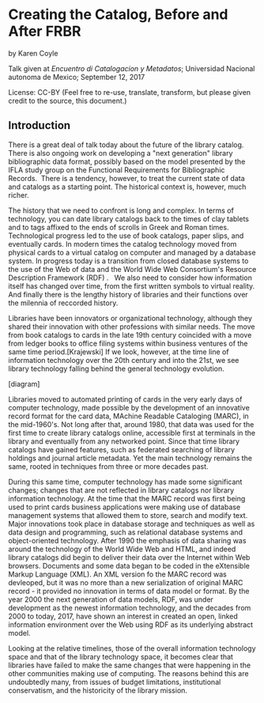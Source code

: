 # Creating the Catalog, Before and After FRBR

by Karen Coyle

Talk given at *Encuentro di Catalogacion y Metadatos*; Universidad Nacional autonoma de Mexico; September 12, 2017

License: CC-BY (Feel free to re-use, translate, transform, but please given credit to the source, this document.)

## Introduction

There is a great deal of talk today about the future of the library catalog. 
There is also ongoing work on developing a "next generation" library bibliographic data format, 
possibly based on the model presented by the IFLA study group on the Functional Requirements for Bibliographic Records.  
There is a tendency, however, to treat the current state of data and catalogs as a starting point. 
The historical context is, however, much richer.

The history that we need to confront is long and complex. 
In terms of technology, you can date library catalogs back to the times of clay tablets and to tags 
affixed to the ends of scrolls in Greek and Roman times. 
Technological progress led to the use of book catalogs, paper slips, and eventually cards. 
In modern times the catalog technology moved from physical cards to a virtual catalog on computer and managed by a database system. 
In progress today is a transition from closed database systems to the use of the Web of data and the World Wide Web Consortium's 
Resource Description Framework (RDF) . 
 
We also need to consider how information itself has changed over time, from the first written symbols to virtual reality. 
And finally there is the lengthy history of libraries and their functions over the milennia of reccorded history.

Libraries have been innovators or organizational technology, although they shared their innovation with other professions with similar needs.
The move from book catalogs to cards in the late 19th century coincided with a move from ledger books to office filing systems within business ventures of the same time period.[Krajewski]
If we look, however, at the time line of information technology over the 20th century and into the 21st, we see library technology falling behind the general technology evolution.

[diagram]

Libraries moved to automated printing of cards in the very early days of computer technology, made possible by the development of an innovative record format for the card data, MAchine Readable Cataloging (MARC), in the mid-1960's. Not long after that, around 1980, that data was used for the first time to create library catalogs online, accessible first at terminals in the library and eventually from any networked point. Since that time library catalogs have gained features, such as federated searching of library holdings and journal article metadata. Yet the main technology remains the same, rooted in techniques from three or more decades past. 

During this same time, computer technology has made some significant changes; changes that are not reflected in library catalogs nor library information technology. At the time that the MARC record was first being used to print cards business applications were making use of database management systems that allowed them to store, search and modify text. Major innovations took place in database storage and techniques as well as data design and programming, such as relational database systems and object-oriented technology. After 1990 the emphasis of data sharing was around the technology of the World Wide Web and HTML, and indeed library catalogs did begin to deliver their data over the Internet within Web browsers. Documents and some data began to be coded in the eXtensible Markup Language (XML). An XML version fo the MARC record was devleoped, but it was no more than a new serialization of original MARC record - it provided no innovation in terms of data model or format. By the year 2000 the next generation of data models, RDF, was under development as the newest information technology, and the decades from 2000 to today, 2017, have shown an interest in created an open, linked information environment over the Web using RDF as its underlying abstract model.

Looking at the relative timelines, those of the overall information technology space and that of the library technology space, it becomes clear that libraries have failed to make the same changes that were happening in the other communities making use of computing. The reasons behind this are undoubtedly many, from issues of budget limitations, institutional conservatism, and the historicity of the library mission. 

